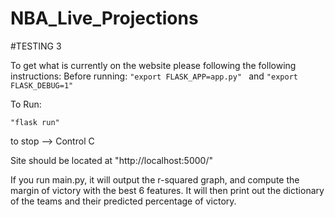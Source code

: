 # NBA_Live_Projections

#TESTING 3

To get what is currently on the website please following the following instructions:
Before running:
``
"export FLASK_APP=app.py" 
``
and 
``
"export FLASK_DEBUG=1"
``

To Run:

``
"flask run"
``

to stop --> Control C

Site should be located at "http://localhost:5000/"

If you run main.py, it will output the r-squared graph, and compute the margin of victory with the best 6 features. It will then print out the dictionary of the teams and their predicted percentage of victory.

